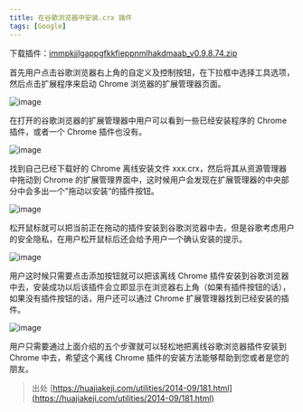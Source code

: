 ```yaml
---
title: 在谷歌浏览器中安装.crx 插件
tags: [Google]
---
```


下载插件：[immpkjjlgappgfkkfieppnmlhakdmaab\_v0.9.8.74.zip](https://www.yuque.com/attachments/yuque/0/2021/zip/343806/1626953566160-f0ac0382-2820-497b-ac94-4d45bf856ab6.zip?_lake_card=%7B%22src%22%3A%22https%3A%2F%2Fwww.yuque.com%2Fattachments%2Fyuque%2F0%2F2021%2Fzip%2F343806%2F1626953566160-f0ac0382-2820-497b-ac94-4d45bf856ab6.zip%22%2C%22name%22%3A%22immpkjjlgappgfkkfieppnmlhakdmaab_v0.9.8.74.zip%22%2C%22size%22%3A149152%2C%22type%22%3A%22application%2Fzip%22%2C%22ext%22%3A%22zip%22%2C%22status%22%3A%22done%22%2C%22taskId%22%3A%22uc49f92d7-8f44-47ac-9838-e24bd41e27c%22%2C%22taskType%22%3A%22upload%22%2C%22id%22%3A%22u573c41c9%22%2C%22card%22%3A%22file%22%7D)

首先用户点击谷歌浏览器右上角的自定义及控制按钮，在下拉框中选择工具选项，然后点击扩展程序来启动 Chrome 浏览器的扩展管理器页面。

![image](http://ipic-typora-samzong.oss-cn-qingdao.aliyuncs.com//uPic/1626952554504-3c460965-2e50-43f0-aae1-ea75eb41a0ea.jpeg?x-oss-process=image/resize,w_960,m_lfit)

在打开的谷歌浏览器的扩展管理器中用户可以看到一些已经安装程序的 Chrome 插件，或者一个 Chrome 插件也没有。

![image](http://ipic-typora-samzong.oss-cn-qingdao.aliyuncs.com//uPic/1626952554502-412d793c-6275-44d2-89af-b4f6f8a46f72.jpeg?x-oss-process=image/resize,w_960,m_lfit)

找到自己已经下载好的 Chrome 离线安装文件 xxx.crx，然后将其从资源管理器中拖动到 Chrome 的扩展管理界面中，这时候用户会发现在扩展管理器的中央部分中会多出一个”拖动以安装“的插件按钮。

![image](http://ipic-typora-samzong.oss-cn-qingdao.aliyuncs.com//uPic/1626952554380-ea8d6413-261e-4117-9b6d-809e6f2d03b3.jpeg?x-oss-process=image/resize,w_960,m_lfit)

松开鼠标就可以把当前正在拖动的插件安装到谷歌浏览器中去，但是谷歌考虑用户的安全隐私，在用户松开鼠标后还会给予用户一个确认安装的提示。

![image](http://ipic-typora-samzong.oss-cn-qingdao.aliyuncs.com//uPic/1626952554465-85ae5ac6-585c-40b9-80c1-dce5ccc78196.jpeg?x-oss-process=image/resize,w_960,m_lfit)

用户这时候只需要点击添加按钮就可以把该离线 Chrome 插件安装到谷歌浏览器中去，安装成功以后该插件会立即显示在浏览器右上角（如果有插件按钮的话），如果没有插件按钮的话，用户还可以通过 Chrome 扩展管理器找到已经安装的插件。

![image](http://ipic-typora-samzong.oss-cn-qingdao.aliyuncs.com//uPic/1626952554429-dc14b5fb-59e8-4426-85ba-c9743bfb12e6.jpeg?x-oss-process=image/resize,w_960,m_lfit)

用户只需要通过上面介绍的五个步骤就可以轻松地把离线谷歌浏览器插件安装到 Chrome 中去，希望这个离线 Chrome 插件的安装方法能够帮助到您或者是您的朋友。

> 出处 [https://huajiakeji.com/utilities/2014-09/181.html](https://huajiakeji.com/utilities/2014-09/181.html)
